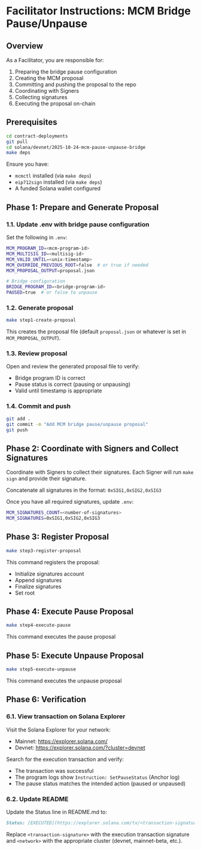 # Facilitator Instructions: MCM Bridge Pause/Unpause

## Overview

As a Facilitator, you are responsible for:
1. Preparing the bridge pause configuration
2. Creating the MCM proposal
3. Committing and pushing the proposal to the repo
4. Coordinating with Signers
5. Collecting signatures
6. Executing the proposal on-chain

## Prerequisites

```bash
cd contract-deployments
git pull
cd solana/devnet/2025-10-24-mcm-pause-unpause-bridge
make deps
```

Ensure you have:
- `mcmctl` installed (via `make deps`)
- `eip712sign` installed (via `make deps`)
- A funded Solana wallet configured

## Phase 1: Prepare and Generate Proposal

### 1.1. Update .env with bridge pause configuration

Set the following in `.env`:

```bash
MCM_PROGRAM_ID=<mcm-program-id>
MCM_MULTISIG_ID=<multisig-id>
MCM_VALID_UNTIL=<unix-timestamp>
MCM_OVERRIDE_PREVIOUS_ROOT=false  # or true if needed
MCM_PROPOSAL_OUTPUT=proposal.json

# Bridge configuration
BRIDGE_PROGRAM_ID=<bridge-program-id>
PAUSED=true  # or false to unpause
```

### 1.2. Generate proposal

```bash
make step1-create-proposal
```

This creates the proposal file (default `proposal.json` or whatever is set in `MCM_PROPOSAL_OUTPUT`).

### 1.3. Review proposal

Open and review the generated proposal file to verify:
- Bridge program ID is correct
- Pause status is correct (pausing or unpausing)
- Valid until timestamp is appropriate

### 1.4. Commit and push

```bash
git add .
git commit -m "Add MCM bridge pause/unpause proposal"
git push
```

## Phase 2: Coordinate with Signers and Collect Signatures

Coordinate with Signers to collect their signatures. Each Signer will run `make sign` and provide their signature.

Concatenate all signatures in the format: `0xSIG1,0xSIG2,0xSIG3`

Once you have all required signatures, update `.env`:

```bash
MCM_SIGNATURES_COUNT=<number-of-signatures>
MCM_SIGNATURES=0xSIG1,0xSIG2,0xSIG3
```

## Phase 3: Register Proposal

```bash
make step3-register-proposal
```

This command registers the proposal:
- Initialize signatures account
- Append signatures
- Finalize signatures
- Set root

## Phase 4: Execute Pause Proposal

```bash
make step4-execute-pause
```

This command executes the pause proposal

## Phase 5: Execute Unpause Proposal

```bash
make step5-execute-unpause
```

This command executes the unpause proposal

## Phase 6: Verification

### 6.1. View transaction on Solana Explorer

Visit the Solana Explorer for your network:
- Mainnet: https://explorer.solana.com/
- Devnet: https://explorer.solana.com/?cluster=devnet

Search for the execution transaction and verify:
- The transaction was successful
- The program logs show `Instruction: SetPauseStatus` (Anchor log)
- The pause status matches the intended action (paused or unpaused)

### 6.2. Update README

Update the Status line in README.md to:

```markdown
Status: [EXECUTED](https://explorer.solana.com/tx/<transaction-signature>?cluster=<network>)
```

Replace `<transaction-signature>` with the execution transaction signature and `<network>` with the appropriate cluster (devnet, mainnet-beta, etc.).
